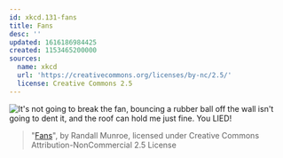 ```yaml
---
id: xkcd.131-fans
title: Fans
desc: ''
updated: 1616186984425
created: 1153465200000
sources:
  name: xkcd
  url: 'https://creativecommons.org/licenses/by-nc/2.5/'
  license: Creative Commons 2.5
---
```

![It's not going to break the fan, bouncing a rubber ball off the wall isn't going to dent it, and the roof can hold me just fine.  You LIED!](https://imgs.xkcd.com/comics/fans.png)
> "[Fans](https://xkcd.com/131/)", by Randall Munroe, licensed under Creative Commons Attribution-NonCommercial 2.5 License
